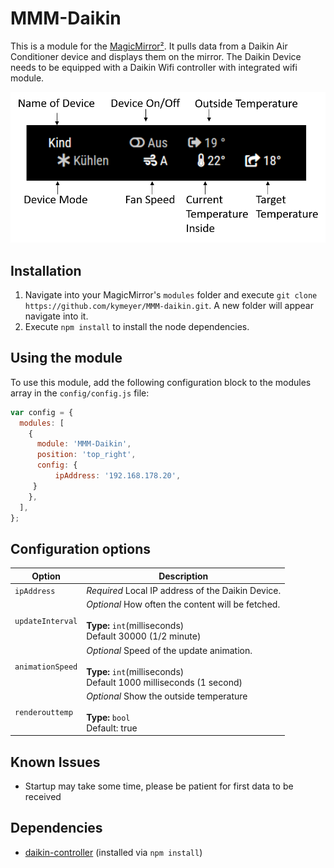 # MMM-Daikin

This is a module for the [MagicMirror²](https://github.com/MichMich/MagicMirror/). It pulls data from a Daikin Air Conditioner device and displays them on the mirror.
The Daikin Device needs to be equipped with a Daikin Wifi controller with integrated wifi module.


![Alt text](/screenshots/daikin.png?raw=true "Screenshot")

## Installation

1. Navigate into your MagicMirror's `modules` folder and execute `git clone https://github.com/kymeyer/MMM-daikin.git`. A new folder will appear navigate into it.
2. Execute `npm install` to install the node dependencies.

## Using the module

To use this module, add the following configuration block to the modules array in the `config/config.js` file:

```js
var config = {
  modules: [
    {
      module: 'MMM-Daikin',
      position: 'top_right',
      config: {
          ipAddress: '192.168.178.20',
     }
    },
  ],
};

```

## Configuration options

| Option           | Description                                                                                                               |
| ---------------- | ------------------------------------------------------------------------------------------------------------------------- |
| `ipAddress`      | _Required_ Local IP address of the Daikin Device.                                                                         |
| `updateInterval` | _Optional_ How often the content will be fetched. <br><br>**Type:** `int`(milliseconds) <br>Default 30000 (1/2 minute)    |
| `animationSpeed` | _Optional_ Speed of the update animation. <br><br>**Type:** `int`(milliseconds) <br>Default 1000 milliseconds (1 second)  |
| `renderouttemp`  | _Optional_ Show the outside temperature <br><br>**Type:** `bool` <br>Default: true                                        |

## Known Issues

- Startup may take some time, please be patient for first data to be received

## Dependencies

- [daikin-controller](https://github.com/Apollon77/daikin-controller) (installed via `npm install`)